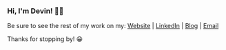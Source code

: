 ### Hi, I'm Devin! 👋🏼

Be sure to see the rest of my work on my: [Website](https://devindavis5.github.io/) | [LinkedIn](https://www.linkedin.com/in/devinrdavis) | [Blog](https://devindavisdev.medium.com/) | [Email](mailto:devinrsanford@gmail.com)

Thanks for stopping by! 😁
